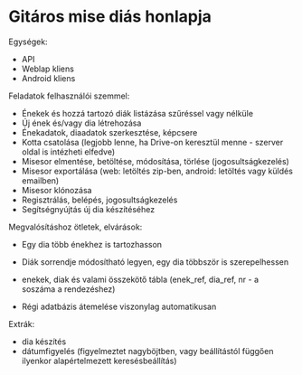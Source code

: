 # Gitáros mise diás honlapja

Egységek:
- API
- Weblap kliens
- Android kliens

Feladatok felhasználói szemmel:
- Énekek és hozzá tartozó diák listázása szűréssel vagy nélküle
- Új ének és/vagy dia létrehozása
- Énekadatok, diaadatok szerkesztése, képcsere
- Kotta csatolása (legjobb lenne, ha Drive-on keresztül menne - szerver oldal is intézheti elfedve)
- Misesor elmentése, betöltése, módosítása, törlése (jogosultságkezelés)
- Misesor exportálása (web: letöltés zip-ben, android: letöltés vagy küldés emailben)
- Misesor klónozása
- Regisztrálás, belépés, jogosultságkezelés
- Segítségnyújtás új dia készítéséhez

Megvalósításhoz ötletek, elvárások:
- Egy dia több énekhez is tartozhasson
- Diák sorrendje módosítható legyen, egy dia többször is szerepelhessen
 - enekek, diak és valami összekötő tábla (enek_ref, dia_ref, nr - a soszáma a rendezéshez)

- Régi adatbázis átemelése viszonylag automatikusan

Extrák:
- dia készítés
- dátumfigyelés (figyelmeztet nagyböjtben, vagy beállítástól függően ilyenkor alapértelmezett keresésbeállítás)
